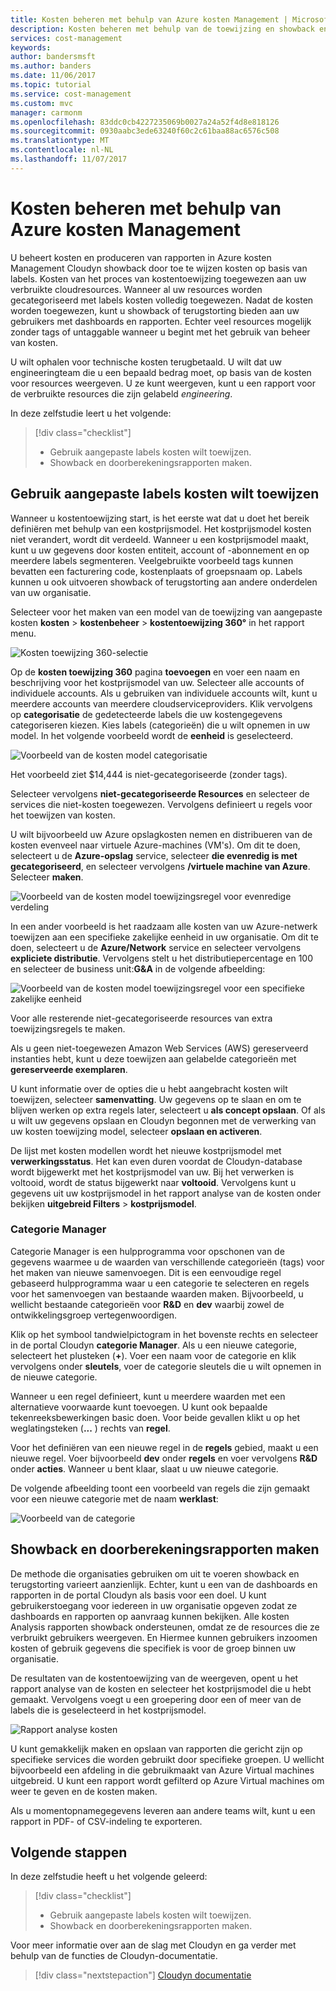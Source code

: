```yaml
---
title: Kosten beheren met behulp van Azure kosten Management | Microsoft Docs
description: Kosten beheren met behulp van de toewijzing en showback en terugstorting Kostenrapporten.
services: cost-management
keywords: 
author: bandersmsft
ms.author: banders
ms.date: 11/06/2017
ms.topic: tutorial
ms.service: cost-management
ms.custom: mvc
manager: carmonm
ms.openlocfilehash: 83ddc0cb4227235069b0027a24a52f4d8e818126
ms.sourcegitcommit: 0930aabc3ede63240f60c2c61baa88ac6576c508
ms.translationtype: MT
ms.contentlocale: nl-NL
ms.lasthandoff: 11/07/2017
---
```

# <a name="manage-costs-by-using-azure-cost-management"></a>Kosten beheren met behulp van Azure kosten Management

U beheert kosten en produceren van rapporten in Azure kosten Management Cloudyn showback door toe te wijzen kosten op basis van labels. Kosten van het proces van kostentoewijzing toegewezen aan uw verbruikte cloudresources. Wanneer al uw resources worden gecategoriseerd met labels kosten volledig toegewezen. Nadat de kosten worden toegewezen, kunt u showback of terugstorting bieden aan uw gebruikers met dashboards en rapporten. Echter veel resources mogelijk zonder tags of untaggable wanneer u begint met het gebruik van beheer van kosten.

U wilt ophalen voor technische kosten terugbetaald. U wilt dat uw engineeringteam die u een bepaald bedrag moet, op basis van de kosten voor resources weergeven. U ze kunt weergeven, kunt u een rapport voor de verbruikte resources die zijn gelabeld *engineering*.

In deze zelfstudie leert u het volgende:

> [!div class="checklist"]
> * Gebruik aangepaste labels kosten wilt toewijzen.
> * Showback en doorberekeningsrapporten maken.

## <a name="use-custom-tags-to-allocate-costs"></a>Gebruik aangepaste labels kosten wilt toewijzen

Wanneer u kostentoewijzing start, is het eerste wat dat u doet het bereik definiëren met behulp van een kostprijsmodel. Het kostprijsmodel kosten niet verandert, wordt dit verdeeld. Wanneer u een kostprijsmodel maakt, kunt u uw gegevens door kosten entiteit, account of -abonnement en op meerdere labels segmenteren. Veelgebruikte voorbeeld tags kunnen bevatten een facturering code, kostenplaats of groepsnaam op. Labels kunnen u ook uitvoeren showback of terugstorting aan andere onderdelen van uw organisatie.

Selecteer voor het maken van een model van de toewijzing van aangepaste kosten **kosten** &gt; **kostenbeheer** &gt; **kostentoewijzing 360°** in het rapport menu.

![Kosten toewijzing 360-selectie](./media/tutorial-manage-costs/cost-allocation-360.png)

Op de **kosten toewijzing 360** pagina **toevoegen** en voer een naam en beschrijving voor het kostprijsmodel van uw. Selecteer alle accounts of individuele accounts. Als u gebruiken van individuele accounts wilt, kunt u meerdere accounts van meerdere cloudserviceproviders. Klik vervolgens op **categorisatie** de gedetecteerde labels die uw kostengegevens categoriseren kiezen. Kies labels (categorieën) die u wilt opnemen in uw model. In het volgende voorbeeld wordt de **eenheid** is geselecteerd.

![Voorbeeld van de kosten model categorisatie](./media/tutorial-manage-costs/cost-model01.png)



Het voorbeeld ziet $14,444 is niet-gecategoriseerde (zonder tags).

Selecteer vervolgens **niet-gecategoriseerde Resources** en selecteer de services die niet-kosten toegewezen. Vervolgens definieert u regels voor het toewijzen van kosten.

U wilt bijvoorbeeld uw Azure opslagkosten nemen en distribueren van de kosten evenveel naar virtuele Azure-machines (VM's). Om dit te doen, selecteert u de **Azure-opslag** service, selecteer **die evenredig is met gecategoriseerd**, en selecteer vervolgens **/virtuele machine van Azure**. Selecteer **maken**.

![Voorbeeld van de kosten model toewijzingsregel voor evenredige verdeling](./media/tutorial-manage-costs/cost-model02.png)



In een ander voorbeeld is het raadzaam alle kosten van uw Azure-netwerk toewijzen aan een specifieke zakelijke eenheid in uw organisatie. Om dit te doen, selecteert u de **Azure/Network** service en selecteer vervolgens **expliciete distributie**. Vervolgens stelt u het distributiepercentage en 100 en selecteer de business unit:**G&amp;A** in de volgende afbeelding:

![Voorbeeld van de kosten model toewijzingsregel voor een specifieke zakelijke eenheid](./media/tutorial-manage-costs/cost-model03.png)



Voor alle resterende niet-gecategoriseerde resources van extra toewijzingsregels te maken.

Als u geen niet-toegewezen Amazon Web Services (AWS) gereserveerd instanties hebt, kunt u deze toewijzen aan gelabelde categorieën met **gereserveerde exemplaren**.

U kunt informatie over de opties die u hebt aangebracht kosten wilt toewijzen, selecteer **samenvatting**. Uw gegevens op te slaan en om te blijven werken op extra regels later, selecteert u **als concept opslaan**. Of als u wilt uw gegevens opslaan en Cloudyn begonnen met de verwerking van uw kosten toewijzing model, selecteer **opslaan en activeren**.

De lijst met kosten modellen wordt het nieuwe kostprijsmodel met **verwerkingsstatus**. Het kan even duren voordat de Cloudyn-database wordt bijgewerkt met het kostprijsmodel van uw. Bij het verwerken is voltooid, wordt de status bijgewerkt naar **voltooid**. Vervolgens kunt u gegevens uit uw kostprijsmodel in het rapport analyse van de kosten onder bekijken **uitgebreid Filters** &gt; **kostprijsmodel**.

### <a name="category-manager"></a>Categorie Manager

Categorie Manager is een hulpprogramma voor opschonen van de gegevens waarmee u de waarden van verschillende categorieën (tags) voor het maken van nieuwe samenvoegen. Dit is een eenvoudige regel gebaseerd hulpprogramma waar u een categorie te selecteren en regels voor het samenvoegen van bestaande waarden maken. Bijvoorbeeld, u wellicht bestaande categorieën voor **R&amp;D** en **dev** waarbij zowel de ontwikkelingsgroep vertegenwoordigen.

Klik op het symbool tandwielpictogram in het bovenste rechts en selecteer in de portal Cloudyn **categorie Manager**. Als u een nieuwe categorie, selecteert het plusteken (**+**). Voer een naam voor de categorie en klik vervolgens onder **sleutels**, voer de categorie sleutels die u wilt opnemen in de nieuwe categorie.

Wanneer u een regel definieert, kunt u meerdere waarden met een alternatieve voorwaarde kunt toevoegen. U kunt ook bepaalde tekenreeksbewerkingen basic doen. Voor beide gevallen klikt u op het weglatingsteken (**...** ) rechts van **regel**.

Voor het definiëren van een nieuwe regel in de **regels** gebied, maakt u een nieuwe regel. Voer bijvoorbeeld **dev** onder **regels** en voer vervolgens **R&amp;D** onder **acties**. Wanneer u bent klaar, slaat u uw nieuwe categorie.

De volgende afbeelding toont een voorbeeld van regels die zijn gemaakt voor een nieuwe categorie met de naam **werklast**:

![Voorbeeld van de categorie](./media/tutorial-manage-costs/category01.png)



## <a name="create-showback-and-chargeback-reports"></a>Showback en doorberekeningsrapporten maken

De methode die organisaties gebruiken om uit te voeren showback en terugstorting varieert aanzienlijk. Echter, kunt u een van de dashboards en rapporten in de portal Cloudyn als basis voor een doel. U kunt gebruikerstoegang voor iedereen in uw organisatie opgeven zodat ze dashboards en rapporten op aanvraag kunnen bekijken. Alle kosten Analysis rapporten showback ondersteunen, omdat ze de resources die ze verbruikt gebruikers weergeven. En Hiermee kunnen gebruikers inzoomen kosten of gebruik gegevens die specifiek is voor de groep binnen uw organisatie.

De resultaten van de kostentoewijzing van de weergeven, opent u het rapport analyse van de kosten en selecteer het kostprijsmodel die u hebt gemaakt. Vervolgens voegt u een groepering door een of meer van de labels die is geselecteerd in het kostprijsmodel.

![Rapport analyse kosten](./media/tutorial-manage-costs/cost-analysis.png)

U kunt gemakkelijk maken en opslaan van rapporten die gericht zijn op specifieke services die worden gebruikt door specifieke groepen. U wellicht bijvoorbeeld een afdeling in die gebruikmaakt van Azure Virtual machines uitgebreid. U kunt een rapport wordt gefilterd op Azure Virtual machines om weer te geven en de kosten maken.

Als u momentopnamegegevens leveren aan andere teams wilt, kunt u een rapport in PDF- of CSV-indeling te exporteren.


## <a name="next-steps"></a>Volgende stappen

In deze zelfstudie heeft u het volgende geleerd:

> [!div class="checklist"]
> * Gebruik aangepaste labels kosten wilt toewijzen.
> * Showback en doorberekeningsrapporten maken.



Voor meer informatie over aan de slag met Cloudyn en ga verder met behulp van de functies de Cloudyn-documentatie.

> [!div class="nextstepaction"]
> [Cloudyn documentatie](https://support.cloudyn.com/hc/)
